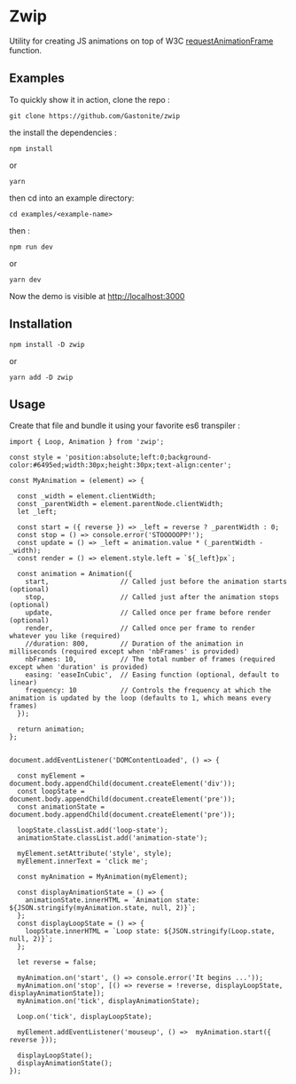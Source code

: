# Zwip

Utility for creating JS animations on top of W3C [requestAnimationFrame](https://developer.mozilla.org/en-US/docs/Web/API/window/requestAnimationFrame) function.

## Examples

To quickly show it in action, clone the repo :
```
git clone https://github.com/Gastonite/zwip
```
the install the dependencies :
```
npm install
```
or
```
yarn
```
then cd into an example directory:
``` 
cd examples/<example-name>
```
then :
```
npm run dev
```
or
```
yarn dev
```
Now the demo is visible at [http://localhost:3000](http://localhost:3000)


## Installation

```
npm install -D zwip
```
or
```
yarn add -D zwip
```

## Usage
Create that file and bundle it using your favorite es6 transpiler :

```
import { Loop, Animation } from 'zwip';

const style = 'position:absolute;left:0;background-color:#6495ed;width:30px;height:30px;text-align:center';

const MyAnimation = (element) => {

  const _width = element.clientWidth;
  const _parentWidth = element.parentNode.clientWidth;
  let _left;

  const start = ({ reverse }) => _left = reverse ? _parentWidth : 0;
  const stop = () => console.error('STOOOOOPP!');
  const update = () => _left = animation.value * (_parentWidth - _width);
  const render = () => element.style.left = `${_left}px`;

  const animation = Animation({
    start,                  // Called just before the animation starts (optional)
    stop,                   // Called just after the animation stops (optional)
    update,                 // Called once per frame before render (optional)
    render,                 // Called once per frame to render whatever you like (required)
    //duration: 800,        // Duration of the animation in milliseconds (required except when 'nbFrames' is provided)
    nbFrames: 10,           // The total number of frames (required except when 'duration' is provided)
    easing: 'easeInCubic',  // Easing function (optional, default to linear)
    frequency: 10           // Controls the frequency at which the animation is updated by the loop (defaults to 1, which means every frames)
  });

  return animation;
};


document.addEventListener('DOMContentLoaded', () => {

  const myElement = document.body.appendChild(document.createElement('div'));
  const loopState = document.body.appendChild(document.createElement('pre'));
  const animationState = document.body.appendChild(document.createElement('pre'));

  loopState.classList.add('loop-state');
  animationState.classList.add('animation-state');

  myElement.setAttribute('style', style);
  myElement.innerText = 'click me';

  const myAnimation = MyAnimation(myElement);

  const displayAnimationState = () => {
    animationState.innerHTML = `Animation state: ${JSON.stringify(myAnimation.state, null, 2)}`;
  };
  const displayLoopState = () => {
    loopState.innerHTML = `Loop state: ${JSON.stringify(Loop.state, null, 2)}`;
  };

  let reverse = false;

  myAnimation.on('start', () => console.error('It begins ...'));
  myAnimation.on('stop', [() => reverse = !reverse, displayLoopState, displayAnimationState]);
  myAnimation.on('tick', displayAnimationState);

  Loop.on('tick', displayLoopState);

  myElement.addEventListener('mouseup', () =>  myAnimation.start({ reverse }));

  displayLoopState();
  displayAnimationState();
});

```
